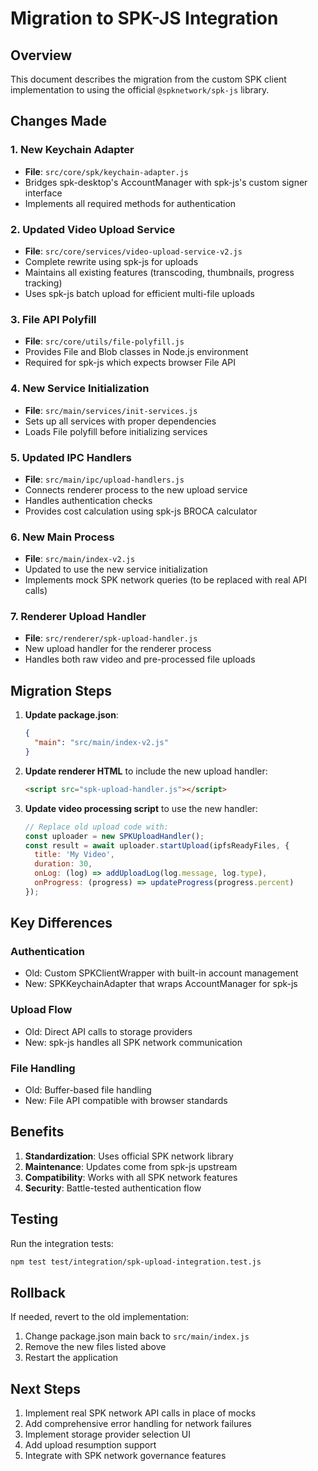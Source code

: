 # Migration to SPK-JS Integration

## Overview
This document describes the migration from the custom SPK client implementation to using the official `@spknetwork/spk-js` library.

## Changes Made

### 1. New Keychain Adapter
- **File**: `src/core/spk/keychain-adapter.js`
- Bridges spk-desktop's AccountManager with spk-js's custom signer interface
- Implements all required methods for authentication

### 2. Updated Video Upload Service
- **File**: `src/core/services/video-upload-service-v2.js`
- Complete rewrite using spk-js for uploads
- Maintains all existing features (transcoding, thumbnails, progress tracking)
- Uses spk-js batch upload for efficient multi-file uploads

### 3. File API Polyfill
- **File**: `src/core/utils/file-polyfill.js`
- Provides File and Blob classes in Node.js environment
- Required for spk-js which expects browser File API

### 4. New Service Initialization
- **File**: `src/main/services/init-services.js`
- Sets up all services with proper dependencies
- Loads File polyfill before initializing services

### 5. Updated IPC Handlers
- **File**: `src/main/ipc/upload-handlers.js`
- Connects renderer process to the new upload service
- Handles authentication checks
- Provides cost calculation using spk-js BROCA calculator

### 6. New Main Process
- **File**: `src/main/index-v2.js`
- Updated to use the new service initialization
- Implements mock SPK network queries (to be replaced with real API calls)

### 7. Renderer Upload Handler
- **File**: `src/renderer/spk-upload-handler.js`
- New upload handler for the renderer process
- Handles both raw video and pre-processed file uploads

## Migration Steps

1. **Update package.json**:
   ```json
   {
     "main": "src/main/index-v2.js"
   }
   ```

2. **Update renderer HTML** to include the new upload handler:
   ```html
   <script src="spk-upload-handler.js"></script>
   ```

3. **Update video processing script** to use the new handler:
   ```javascript
   // Replace old upload code with:
   const uploader = new SPKUploadHandler();
   const result = await uploader.startUpload(ipfsReadyFiles, {
     title: 'My Video',
     duration: 30,
     onLog: (log) => addUploadLog(log.message, log.type),
     onProgress: (progress) => updateProgress(progress.percent)
   });
   ```

## Key Differences

### Authentication
- Old: Custom SPKClientWrapper with built-in account management
- New: SPKKeychainAdapter that wraps AccountManager for spk-js

### Upload Flow
- Old: Direct API calls to storage providers
- New: spk-js handles all SPK network communication

### File Handling
- Old: Buffer-based file handling
- New: File API compatible with browser standards

## Benefits

1. **Standardization**: Uses official SPK network library
2. **Maintenance**: Updates come from spk-js upstream
3. **Compatibility**: Works with all SPK network features
4. **Security**: Battle-tested authentication flow

## Testing

Run the integration tests:
```bash
npm test test/integration/spk-upload-integration.test.js
```

## Rollback

If needed, revert to the old implementation:
1. Change package.json main back to `src/main/index.js`
2. Remove the new files listed above
3. Restart the application

## Next Steps

1. Implement real SPK network API calls in place of mocks
2. Add comprehensive error handling for network failures
3. Implement storage provider selection UI
4. Add upload resumption support
5. Integrate with SPK network governance features
